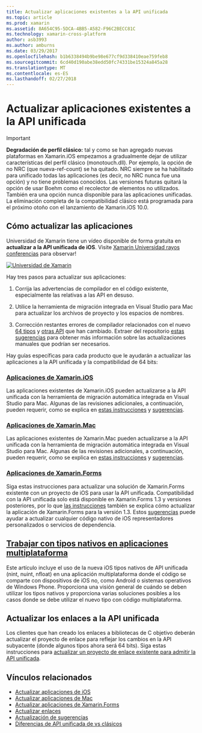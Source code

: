 ```yaml
---
title: Actualizar aplicaciones existentes a la API unificada
ms.topic: article
ms.prod: xamarin
ms.assetid: 8A654C95-5DCA-4BB5-A582-F96C2BECC81C
ms.technology: xamarin-cross-platform
author: asb3993
ms.author: amburns
ms.date: 03/29/2017
ms.openlocfilehash: b1b6338494b9be98e677cf9d338410eae759feb8
ms.sourcegitcommit: 6cd40d190abe38edd50fc74331be15324a845a28
ms.translationtype: MT
ms.contentlocale: es-ES
ms.lasthandoff: 02/27/2018
---
```

# <a name="updating-existing-apps-to-the-unified-api"></a>Actualizar aplicaciones existentes a la API unificada

> [!IMPORTANT]
> **Degradación de perfil clásico:** tal y como se han agregado nuevas plataformas en Xamarin.iOS empezamos a gradualmente dejar de utilizar características del perfil clásico (monotouch.dll). Por ejemplo, la opción de no NRC (que nueva-ref-count) se ha quitado. NRC siempre se ha habilitado para unificado todas las aplicaciones (es decir, no NRC nunca fue una opción) y no tiene problemas conocidos. Las versiones futuras quitará la opción de usar Boehm como el recolector de elementos no utilizados. También era una opción nunca disponible para las aplicaciones unificadas. La eliminación completa de la compatibilidad clásico está programada para el próximo otoño con el lanzamiento de Xamarin.iOS 10.0.




## <a name="how-to-update-your-apps"></a>Cómo actualizar las aplicaciones

Universidad de Xamarin tiene un vídeo disponible de forma gratuita en **actualizar a la API unificada de iOS**. Visite [Xamarin Universidad rayos conferencias](http://university.xamarin.com/lightninglectures) para observar!

[ ![](updating-apps-images/xamu-video-sml.png "Universidad de Xamarin")](http://university.xamarin.com/lightninglectures)

Hay tres pasos para actualizar sus aplicaciones:

1. Corrija las advertencias de compilador en el código existente, especialmente las relativas a las API en desuso.

2. Utilice la herramienta de migración integrada en Visual Studio para Mac para actualizar los archivos de proyecto y los espacios de nombres.

3. Corrección restantes errores de compilador relacionados con el nuevo [64 tipos](~/cross-platform/macios/nativetypes.md) y [otras API](~/cross-platform/macios/unified/index.md#deprecated-typos) que han cambiado. Extraer del repositorio [estas sugerencias](~/cross-platform/macios/unified/updating-tips.md) para obtener más información sobre las actualizaciones manuales que podrían ser necesarios.

Hay guías específicas para cada producto que le ayudarán a actualizar las aplicaciones a la API unificada y la compatibilidad de 64 bits:

### <a name="xamarinios-appscross-platformmaciosunifiedupdating-ios-appsmd"></a>[Aplicaciones de Xamarin.iOS](~/cross-platform/macios/unified/updating-ios-apps.md)

Las aplicaciones existentes de Xamarin.iOS pueden actualizarse a la API unificada con la herramienta de migración automática integrada en Visual Studio para Mac. Algunas de las revisiones adicionales, a continuación, pueden requerir, como se explica en [estas instrucciones](~/cross-platform/macios/unified/updating-ios-apps.md) y [sugerencias](~/cross-platform/macios/unified/updating-tips.md).

###  <a name="xamarinmac-appscross-platformmaciosunifiedupdating-mac-appsmd"></a>[Aplicaciones de Xamarin.Mac](~/cross-platform/macios/unified/updating-mac-apps.md)

Las aplicaciones existentes de Xamarin.Mac pueden actualizarse a la API unificada con la herramienta de migración automática integrada en Visual Studio para Mac. Algunas de las revisiones adicionales, a continuación, pueden requerir, como se explica en [estas instrucciones](~/cross-platform/macios/unified/updating-mac-apps.md) y [sugerencias](~/cross-platform/macios/unified/updating-tips.md).

###  <a name="xamarinforms-appscross-platformmaciosunifiedupdating-xamarin-forms-appsmd"></a>[Aplicaciones de Xamarin.Forms](~/cross-platform/macios/unified/updating-xamarin-forms-apps.md)

Siga estas instrucciones para actualizar una solución de Xamarin.Forms existente con un proyecto de iOS para usar la API unificada. Compatibilidad con la API unificada solo está disponible en Xamarin.Forms 1.3 y versiones posteriores, por lo que [las instrucciones](~/cross-platform/macios/unified/updating-xamarin-forms-apps.md) también se explica cómo actualizar la aplicación de Xamarin.Forms para la versión 1.3. Estos [sugerencias](~/cross-platform/macios/unified/updating-tips.md) puede ayudar a actualizar cualquier código nativo de iOS representadores personalizados o servicios de dependencia.

## <a name="working-with-native-types-in-cross-platform-appscross-platformmaciosnativetypesmd"></a>[Trabajar con tipos nativos en aplicaciones multiplataforma](~/cross-platform/macios/nativetypes.md)

Este artículo incluye el uso de la nueva iOS tipos nativos de API unificada (nint, nuint, nfloat) en una aplicación multiplataforma donde el código se comparte con dispositivos de iOS no, como Android o sistemas operativos de Windows Phone. Proporciona una visión general de cuándo se deben utilizar los tipos nativos y proporciona varias soluciones posibles a los casos donde se debe utilizar el nuevo tipo con código multiplataforma.

## <a name="update-bindings-to-the-unified-api"></a>Actualizar los enlaces a la API unificada

Los clientes que han creado los enlaces a bibliotecas de C objetivo deberán actualizar el proyecto de enlace para reflejar los cambios en la API subyacente (donde algunos tipos ahora será 64 bits).
Siga estas instrucciones para [actualizar un proyecto de enlace existente para admitir la API unificada](~/cross-platform/macios/unified/update-binding.md).




## <a name="related-links"></a>Vínculos relacionados

- [Actualizar aplicaciones de iOS](~/cross-platform/macios/unified/updating-ios-apps.md)
- [Actualizar aplicaciones de Mac](~/cross-platform/macios/unified/updating-mac-apps.md)
- [Actualizar aplicaciones de Xamarin.Forms](~/cross-platform/macios/unified/updating-xamarin-forms-apps.md)
- [Actualizar enlaces](~/cross-platform/macios/unified/update-binding.md)
- [Actualización de sugerencias](~/cross-platform/macios/unified/updating-tips.md)
- [Diferencias de API unificada de vs clásicos](http://developer.xamarin.comhttps://developer.xamarin.com/releases/ios/api_changes/classic-vs-unified-8.6.0/)
